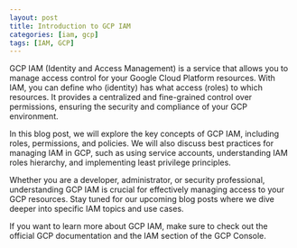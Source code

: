```yaml
---
layout: post
title: Introduction to GCP IAM
categories: [iam, gcp]
tags: [IAM, GCP]
---
```


GCP IAM (Identity and Access Management) is a service that allows you to manage access control for your Google Cloud Platform resources. With IAM, you can define who (identity) has what access (roles) to which resources. It provides a centralized and fine-grained control over permissions, ensuring the security and compliance of your GCP environment.

In this blog post, we will explore the key concepts of GCP IAM, including roles, permissions, and policies. We will also discuss best practices for managing IAM in GCP, such as using service accounts, understanding IAM roles hierarchy, and implementing least privilege principles.

Whether you are a developer, administrator, or security professional, understanding GCP IAM is crucial for effectively managing access to your GCP resources. Stay tuned for our upcoming blog posts where we dive deeper into specific IAM topics and use cases.

If you want to learn more about GCP IAM, make sure to check out the official GCP documentation and the IAM section of the GCP Console.